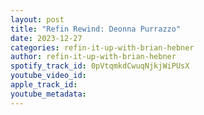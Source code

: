 ```yaml
---
layout: post
title: "Refin Rewind: Deonna Purrazzo"
date: 2023-12-27
categories: refin-it-up-with-brian-hebner
author: refin-it-up-with-brian-hebner
spotify_track_id: 0pVtqmkdCwuqNjkjWiPUsX
youtube_video_id: 
apple_track_id: 
youtube_metadata: 
---
```

